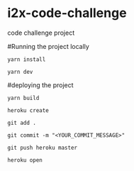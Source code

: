 # i2x-code-challenge
code challenge project

#Running the project locally

`yarn install`

`yarn dev`

#deploying the project

`yarn build`

`heroku create`

`git add .`

`git commit -m "<YOUR_COMMIT_MESSAGE>"`

`git push heroku master`

`heroku open`
